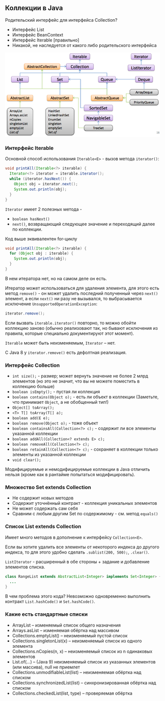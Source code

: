 ﻿## Коллекции в Java

Родительский интерфейс для интерфейса Collection?
* Интерфейс List
* Интерфейс BeanContext
* Интерфейс Iterable [правильно]
* Никакой, не наследуется от какого либо родительского интерфейса

![img alt](images/collections.png "")

### Интерфейс Iterable<E>
	
Основной способ использования `Iterable<E>` - вызов метода `iterator()`:
	
```java
void printAll(Iterable<?> iterable) {
  Iterator<?> iterator = iterable.iterator();
  while (iterator.hasNext()) {
    Object obj = iterator.next();
    System.out.println(obj);
  }
}
```

`Iterator` имеет 2 полезных метода -  

* `boolean hasNext()` 
* `next()`, возвращающий следующее значение и переходящий далее по коллекции.

Код выше эквивалентен for-циклу

```java
void printAll(Iterable<?> iterable) {
  for (Object obj : iterable) {
    System.out.println(obj);
  }
}
```

В нем итератора нет, но на самом деле он есть.

Итератор может использоваться для удаления элемента, для этого есть метод `remove()` - он может удалить последний полученный через `next()` элемент, а если `next()` ни разу не вызывался, то выбрасывается исключение `UnsupportedOperationException`:

```java
iterator.remove();
```

Если вызвать `iterable.iterator()` повторно, то можно обойти коллекцию заново (обычно реализовают так, но бывают исключения из правила, которые специально документируют этот момент).

`Iterable` может быть неизменяемым, `Iterator` – нет.

С Java 8 у `iterator.remove()` есть дефолтная реализация.

### Интерфейс Collection

* `int size();` - размер; может вернуть значение не более 2 млрд элементов (но это не значит, что вы не можете поместить в коллекцию больше)
* `boolean isEmpty();` - пустая ли коллекция
* `boolean contains(Object o);` - есть ли объект в коллекции (Заметьте, что принимает `Object`, а не обобщенный тип!)
* `Object[] toArray();`
* `<T> T[] toArray(T[] a);`
* `boolean add(E e);`
* `boolean remove(Object o);` - тоже объект
* `boolean containsAll(Collection<?> c);` - содержит ли все элементы указанной коллекции
* `boolean addAll(Collection<? extends E> c);`
* `boolean removeAll(Collection<?> c);`
* `boolean retainAll(Collection<?> c);` - сохраняет в коллекции только элементы из указанной коллекции
* `void clear();`

Модифицируемые и немодифицируемые коллекции в Java отличить нельзя (кроме как в рантайме попытаться модифицировать).

### Множество Set<E> extends Collection<E>
	
* Не содержит новых методов
* Содержит уточнённый контракт - коллекция уникальных элементов
* Не может содержать сам себя
* Сравним с любым другим Set по содержимому - см. метод `equals()`

### Список List<E> extends Collection<E>
	
Имеет много методов в дополнение к интерфейсу `Collection<E>`.
	
Если вы хотите удалить все элементы от некоторого индекса до другого индекса, то для этого удобно сделать `.sublist(200, 500);`, `.clear()`.

`ListIterator` - расширенный в обе стороны + задание и добавление элементов списка.

```java
class RangeList extends AbstractList<Integer> implements Set<Integer> {
  ...
}
```

В чем проблема этого кода? Невозможно одновременно выполнить контракт `List.hashCode()` и `Set.hashCode()`.

### Какие есть стандартные списки

* ArrayList – изменяемый список общего назначения
* Arrays.asList – изменяемая обёртка над массивом
* Collections.emptyList() – неизменяемый пустой список
* Collections.singletonList(x) – неизменяемый список из одного элемента
* Collections.nCopies(n, x) – неизменяемый список из n одинаковых элементов
* List.of(…) – (Java 9) неизменяемый список из указанных элементов (или массива), null не приемлет
* Collections.unmodifiableList(list) – неизменяемая обёртка над списком
* Collections.synchronizedList(list) – синхронизированная обёртка над списком
* Collections.checkedList(list, type) – проверяемая обёртка